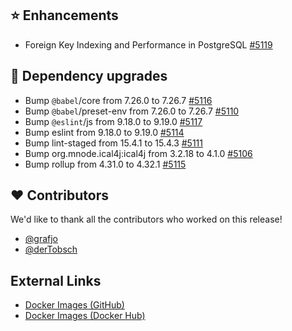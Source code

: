## ⭐ Enhancements

- Foreign Key Indexing and Performance in PostgreSQL [#5119](https://github.com/urlaubsverwaltung/urlaubsverwaltung/issues/5119)

## 🔨 Dependency upgrades

- Bump `@babel`/core from 7.26.0 to 7.26.7 [#5116](https://github.com/urlaubsverwaltung/urlaubsverwaltung/pull/5116)
- Bump `@babel`/preset-env from 7.26.0 to 7.26.7 [#5110](https://github.com/urlaubsverwaltung/urlaubsverwaltung/pull/5110)
- Bump `@eslint`/js from 9.18.0 to 9.19.0 [#5117](https://github.com/urlaubsverwaltung/urlaubsverwaltung/pull/5117)
- Bump eslint from 9.18.0 to 9.19.0 [#5114](https://github.com/urlaubsverwaltung/urlaubsverwaltung/pull/5114)
- Bump lint-staged from 15.4.1 to 15.4.3 [#5111](https://github.com/urlaubsverwaltung/urlaubsverwaltung/pull/5111)
- Bump org.mnode.ical4j:ical4j from 3.2.18 to 4.1.0 [#5106](https://github.com/urlaubsverwaltung/urlaubsverwaltung/pull/5106)
- Bump rollup from 4.31.0 to 4.32.1 [#5115](https://github.com/urlaubsverwaltung/urlaubsverwaltung/pull/5115)

## ❤️ Contributors

We'd like to thank all the contributors who worked on this release!

- [@grafjo](https://github.com/grafjo)
- [@derTobsch](https://github.com/derTobsch)
## External Links

- [Docker Images (GitHub)](https://github.com/urlaubsverwaltung/urlaubsverwaltung/pkgs/container/urlaubsverwaltung%2Furlaubsverwaltung)
- [Docker Images (Docker Hub)](https://hub.docker.com/r/urlaubsverwaltung/urlaubsverwaltung)
